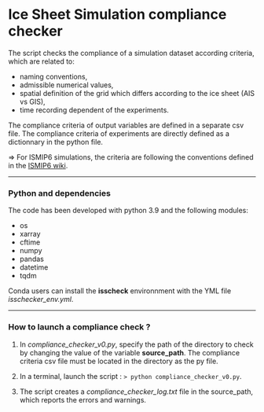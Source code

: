 # Ice Sheet Simulation compliance checker

The script checks the compliance of a simulation dataset according criteria, which are related to:

* naming conventions,
* admissible numerical values,
* spatial definition of the grid which differs according to the ice sheet (AIS vs GIS),
* time recording dependent of the experiments.

The compliance criteria of output variables are defined in a separate csv file. The compliance criteria of experiments are directly defined as a dictionnary in the python file.

=> For ISMIP6 simulations, the criteria are following the conventions defined in the [ISMIP6 wiki](https://www.climate-cryosphere.org/wiki/index.php?title=ISMIP6-Projections-Antarctica#Appendix_1_.E2.80.93_Output_grid_definition_and_interpolation).

*************************************************

### Python and dependencies

The code has been developed with python 3.9 and the following modules:

* os
* xarray
* cftime
* numpy
* pandas
* datetime
* tqdm
  
Conda users can install the **isscheck** environnment with the YML file *isschecker_env.yml*.

*************************************************

### How to launch a compliance check ?

1. In *compliance_checker_v0.py*, specify the path of the directory to check by changing the value of the variable **source_path**. The compliance criteria csv file must be located in the directory as the py file.

2. In a terminal, launch the script :
`> python compliance_checker_v0.py`.

3. The script creates a *compliance_checker_log.txt* file in the source_path, which reports the errors and warnings.
